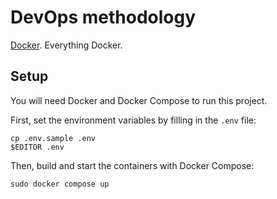 # DevOps methodology

[Docker](https://www.docker.com/). Everything Docker.

## Setup

You will need Docker and Docker Compose to run this project.

First, set the environment variables by filling in the `.env` file:
```shell
cp .env.sample .env
$EDITOR .env
```

Then, build and start the containers with Docker Compose:
```shell
sudo docker compose up
```
